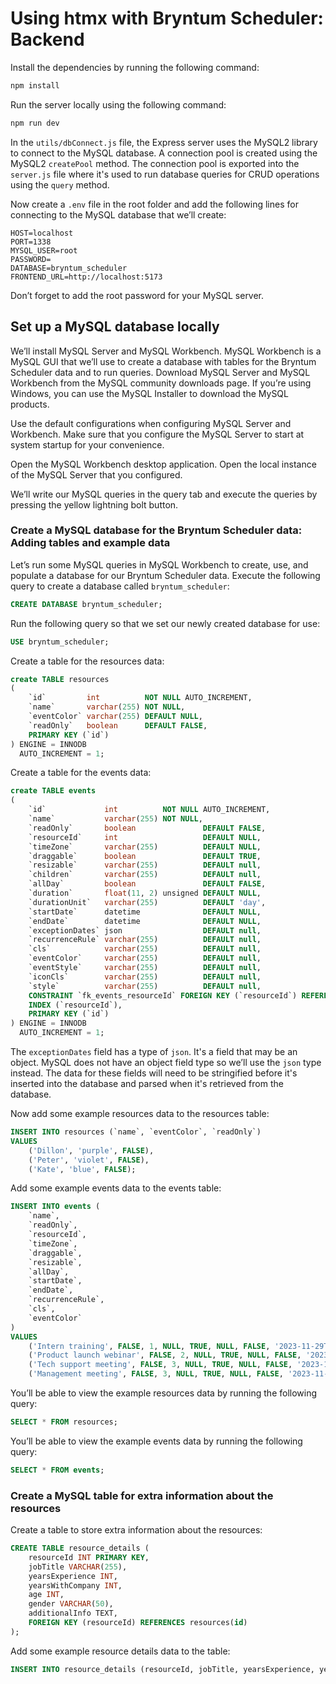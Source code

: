 # Using htmx with Bryntum Scheduler: Backend

Install the dependencies by running the following command:

```bash
npm install
```

Run the server locally using the following command:

```bash
npm run dev
```

In the `utils/dbConnect.js` file, the Express server uses the MySQL2 library to connect to the MySQL database. A connection pool is created using the MySQL2 `createPool` method. The connection pool is exported into the `server.js` file where it's used to run database queries for CRUD operations using the `query` method.

Now create a `.env` file in the root folder and add the following lines for connecting to the MySQL database that we’ll create:

```
HOST=localhost
PORT=1338
MYSQL_USER=root
PASSWORD=
DATABASE=bryntum_scheduler
FRONTEND_URL=http://localhost:5173
```

Don’t forget to add the root password for your MySQL server.

## Set up a MySQL database locally

We’ll install MySQL Server and MySQL Workbench. MySQL Workbench is a MySQL GUI that we’ll use to create a database with tables for the Bryntum Scheduler data and to run queries. Download MySQL Server and MySQL Workbench from the MySQL community downloads page. If you’re using Windows, you can use the MySQL Installer to download the MySQL products. 

Use the default configurations when configuring MySQL Server and Workbench. Make sure that you configure the MySQL Server to start at system startup for your convenience.

Open the MySQL Workbench desktop application. Open the local instance of the MySQL Server that you configured.

We’ll write our MySQL queries in the query tab and execute the queries by pressing the yellow lightning bolt button.

### Create a MySQL database for the Bryntum Scheduler data: Adding tables and example data

Let’s run some MySQL queries in MySQL Workbench to create, use, and populate a database for our Bryntum Scheduler data. Execute the following query to create a database called `bryntum_scheduler`:


```sql
CREATE DATABASE bryntum_scheduler;
```

Run the following query so that we set our newly created database for use:

```sql
USE bryntum_scheduler;
```

Create a table for the resources data:

```sql
create TABLE resources
(
    `id`         int          NOT NULL AUTO_INCREMENT,
    `name`       varchar(255) NOT NULL,
    `eventColor` varchar(255) DEFAULT NULL,
    `readOnly`   boolean      DEFAULT FALSE,
    PRIMARY KEY (`id`)
) ENGINE = INNODB
  AUTO_INCREMENT = 1;
```

Create a table for the events data:

```sql
create TABLE events
(
    `id`             int          NOT NULL AUTO_INCREMENT,
    `name`           varchar(255) NOT NULL,
    `readOnly`       boolean               DEFAULT FALSE,
    `resourceId`     int                   DEFAULT NULL,
    `timeZone`       varchar(255)          DEFAULT NULL,
    `draggable`      boolean               DEFAULT TRUE,
    `resizable`      varchar(255)          DEFAULT null,
    `children`       varchar(255)          DEFAULT null,
    `allDay`         boolean               DEFAULT FALSE,
    `duration`       float(11, 2) unsigned DEFAULT NULL,
    `durationUnit`   varchar(255)          DEFAULT 'day',
    `startDate`      datetime              DEFAULT NULL,
    `endDate`        datetime              DEFAULT NULL,
    `exceptionDates` json                  DEFAULT null,
    `recurrenceRule` varchar(255)          DEFAULT null,
    `cls`            varchar(255)          DEFAULT null,
    `eventColor`     varchar(255)          DEFAULT null,
    `eventStyle`     varchar(255)          DEFAULT null,
    `iconCls`        varchar(255)          DEFAULT null,
    `style`          varchar(255)          DEFAULT null,
    CONSTRAINT `fk_events_resourceId` FOREIGN KEY (`resourceId`) REFERENCES `resources` (`id`) ON DELETE CASCADE,
    INDEX (`resourceId`),
    PRIMARY KEY (`id`)
) ENGINE = INNODB
  AUTO_INCREMENT = 1;
```

The `exceptionDates` field has a type of `json`. It's a field that may be an object. MySQL does not have an object field type so we’ll use the `json` type instead. The data for these fields will need to be stringified before it's inserted into the database and parsed when it's retrieved from the database.

Now add some example resources data to the resources table:

```sql
INSERT INTO resources (`name`, `eventColor`, `readOnly`) 
VALUES 
    ('Dillon', 'purple', FALSE),
    ('Peter', 'violet', FALSE),
    ('Kate', 'blue', FALSE);
```

Add some example events data to the events table:

```sql
INSERT INTO events (
    `name`, 
    `readOnly`, 
    `resourceId`, 
    `timeZone`, 
    `draggable`, 
    `resizable`, 
    `allDay`, 
    `startDate`, 
    `endDate`, 
    `recurrenceRule`, 
    `cls`, 
    `eventColor`
) 
VALUES 
    ('Intern training', FALSE, 1, NULL, TRUE, NULL, FALSE, '2023-11-29T13:00', '2023-11-29T17:00', NULL, NULL, NULL),
    ('Product launch webinar', FALSE, 2, NULL, TRUE, NULL, FALSE, '2023-11-29T14:10', '2023-11-29T16:00', NULL, NULL, NULL),
    ('Tech support meeting', FALSE, 3, NULL, TRUE, NULL, FALSE, '2023-11-29T16:10', '2023-11-29T18:00', NULL, NULL, NULL),
    ('Management meeting', FALSE, 3, NULL, TRUE, NULL, FALSE, '2023-11-29T09:00', '2023-11-29T11:30', NULL, NULL, NULL);
```

You’ll be able to view the example resources data by running the following query:

```sql
SELECT * FROM resources;
```

You’ll be able to view the example events data by running the following query:

```sql
SELECT * FROM events;
```

### Create a MySQL table for extra information about the resources

Create a table to store extra information about the resources:

```sql
CREATE TABLE resource_details (
    resourceId INT PRIMARY KEY,
    jobTitle VARCHAR(255),
    yearsExperience INT,
    yearsWithCompany INT,
    age INT,
    gender VARCHAR(50),
    additionalInfo TEXT,
    FOREIGN KEY (resourceId) REFERENCES resources(id) 
);
```

Add some example resource details data to the table:

```sql
INSERT INTO resource_details (resourceId, jobTitle, yearsExperience, yearsWithCompany, age, gender, additionalInfo) VALUES (1, 'Software Engineer', 5, 3, 30, 'Male', 'Expert in Java and Python'), (2, 'Project Manager', 8, 5, 35, 'Male', 'Certified PMP, skilled in Agile methodologies'), (3, 'UX Designer', 4, 2, 28, 'Female', 'Specializes in user interface design and user experience');
```
